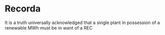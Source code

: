 # Recorda
It is a truth universally acknowledged that a single plant in possession of a renewable MWh must be in want of a REC
